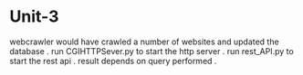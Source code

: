Unit-3
======
webcrawler would have crawled a number of websites and updated the database .
run CGIHTTPSever.py to start the http server .
run rest_API.py to start the rest api .
result depends on query performed .
